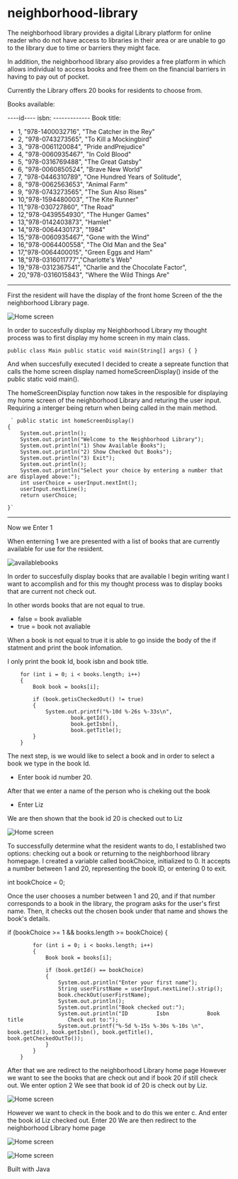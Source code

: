 # neighborhood-library

The neighborhood library provides a digital Library platform for online reader who do not have access to libraries in their area or are unable to go to the library due to time or barriers they might face.

In addition, the neighborhood library also provides a free platform in which allows individual to access books and free them on the financial barriers in having to pay out of pocket. 

Currently the Library offers 20 books for residents to choose from.


Books available:

----id---- isbn:   ------------- Book title:
- 1, "978-1400032716", "The Catcher in the Rey"
- 2, "978-0743273565", "To Kill a Mockingbird"
- 3, "978-0061120084", "Pride andPrejudice"
- 4, "978-0060935467", "In Cold Blood"
- 5, "978-0316769488", "The Great Gatsby"
- 6, "978-0060850524", "Brave New World"
- 7, "978-0446310789", "One Hundred Years of Solitude", 
- 8, "978-0062563653", "Animal Farm"
- 9, "978-0743273565", "The Sun Also Rises"
- 10,"978-1594480003", "The Kite Runner"
- 11,"978-030727860",  "The Road"
- 12,"978-0439554930", "The Hunger Games"
- 13,"978-0142403873", "Hamlet"
- 14,"978-0064430173", "1984"
- 15,"978-0060935467", "Gone with the Wind"
- 16,"978-0064400558", "The Old Man and the Sea"
- 17,"978-0064400015", "Green Eggs and Ham"
- 18,"978-0316011777","Charlotte's Web"
- 19,"978-0312367541", "Charlie and the Chocolate Factor",
- 20,"978-0316015843", "Where the Wild Things Are"
----

First the resident will have the display of the front home Screen of the the neighborhood Library page.

![Home screen](images/nameofimage.jpeg)

In order to succesfully display my Neighborhood Library my thought process was to first display my home screen in my main class.

`public class Main
    public static void main(String[] args)
    {
    }`

And when succesfully executed I decided to create a sepreate function that calls the home screen display named homeScreenDisplay() inside of the public static void main(). 

The homeScreenDisplay function now takes in the resposible for displaying my home screen of the neighborhood Library and returing the user input. Requiring a interger being return when being called in the main method. 


     ` public static int homeScreenDisplay()
    {
        System.out.println();
        System.out.println("Welcome to the Neighborhood Library");
        System.out.println("1) Show Available Books");
        System.out.println("2) Show Checked Out Books");
        System.out.println("3) Exit");
        System.out.println();
        System.out.println("Select your choice by entering a number that are displayed above:");
        int userChoice = userInput.nextInt();
        userInput.nextLine();
        return userChoice;

    }`
    
--------------

Now we Enter 1

When enterning 1 we are presented with a list of books that are currently available for use for the resident. 

![availablebooks](images/availablebooks.jpeg)

In order to succesfully display books that are available I begin writing want I want to accomplish and for this my thought process was to display books that are current not check out. 

In other words books that are not equal to true.
- false = book avaliable
- true = book not avaliable

When a book is not equal to true it is able to go inside the body of the if statment and print the book infomation. 

I only print the book Id, book isbn and book title.


    
        for (int i = 0; i < books.length; i++)
        {
            Book book = books[i];

            if (book.getisCheckedOut() != true)
            {
                System.out.printf("%-10d %-26s %-33s\n", 
                        book.getId(),
                        book.getIsbn(),
                        book.getTitle();
            }
        }


The next step, is we would like to select a book and in order to select a book we type in the book Id. 
- Enter book id number 20.

After that we enter a name of the person who is cheking out the book 

- Enter Liz

We are then shown that the book id 20 is checked out to Liz


![Home screen](images/EX.jpeg)

To successfully determine what the resident wants to do, I established two options: checking out a book or returning to the neighborhood library homepage. I created a variable called bookChoice, initialized to 0. It accepts a number between 1 and 20, representing the book ID, or entering 0 to exit. 

int bookChoice = 0;


Once the user chooses a number between 1 and 20, and if that number corresponds to a book in the library, the program asks for the user's first name. Then, it checks out the chosen book under that name and shows the book's details.

if (bookChoice >= 1 && books.length >= bookChoice)
        {

            for (int i = 0; i < books.length; i++)
            {
                Book book = books[i];

                if (book.getId() == bookChoice)
                {
                    System.out.println("Enter your first name");
                    String userFirstName = userInput.nextLine().strip();
                    book.checkOut(userFirstName);
                    System.out.println();
                    System.out.println("Book checked out:");
                    System.out.println("ID         Isbn            Book title              Check out to:");
                    System.out.printf("%-5d %-15s %-30s %-10s \n", book.getId(), book.getIsbn(), book.getTitle(), book.getCheckedOutTo());
                }
            }
        }

After that we are redirect to the neighborhood Library home page
However we want to see the books that are check out and if book 20 if still check out.
We enter option 2
We see that book id of 20 is check out by Liz. 


![Home screen](images/showcheckout.jpeg)

However we want to check in the book and to do this we enter c. 
And enter the book  id Liz checked out. 
Enter 20
We are then redirect to the neighborhood Library home page

![Home screen](images/checkin.jpeg)


![Home screen](images/neighborhood.jpeg)

Built with 
Java


